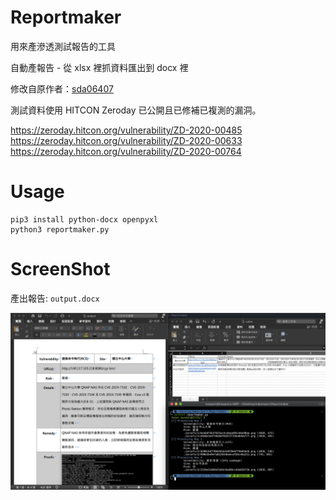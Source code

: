 # Reportmaker

用來產滲透測試報告的工具

自動產報告 - 從 xlsx 裡抓資料匯出到 docx 裡

修改自原作者：[sda06407](https://github.com/sda06407)

測試資料使用 HITCON Zeroday 已公開且已修補已複測的漏洞。

https://zeroday.hitcon.org/vulnerability/ZD-2020-00485<br>
https://zeroday.hitcon.org/vulnerability/ZD-2020-00633<br>
https://zeroday.hitcon.org/vulnerability/ZD-2020-00764<br>

# Usage

```
pip3 install python-docx openpyxl
python3 reportmaker.py
```

# ScreenShot

產出報告: `output.docx`

![](ScreenShot.png)